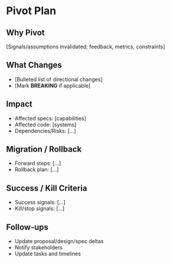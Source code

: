 # Pivot Plan

## Why Pivot
[Signals/assumptions invalidated; feedback, metrics, constraints]

## What Changes
- [Bulleted list of directional changes]
- [Mark **BREAKING** if applicable]

## Impact
- Affected specs: [capabilities]
- Affected code: [systems]
- Dependencies/Risks: [...]

## Migration / Rollback
- Forward steps: [...]
- Rollback plan: [...]

## Success / Kill Criteria
- Success signals: [...]
- Kill/stop signals: [...]

## Follow-ups
- Update proposal/design/spec deltas
- Notify stakeholders
- Update tasks and timelines

